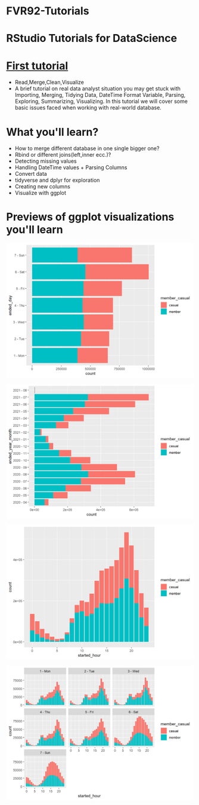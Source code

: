 # FVR92-Tutorials
# RStudio Tutorials for DataScience 

# [First tutorial](https://rpubs.com/FVR92/802021)
* Read,Merge,Clean,Visualize
* A brief tutorial on real data analyst situation you may get stuck with Importing, Merging, Tidying Data, DateTime Format Variable, Parsing, Exploring, Summarizing, Visualizing. In this tutorial we will cover some basic issues faced when working with real-world database. 

# What you'll learn?
* How to merge different database in one single bigger one?
* Rbind or different joins(left,inner ecc.)? 
* Detecting missing values
* Handling DateTime values + Parsing Columns
* Convert data
* tidyverse and dplyr for exploration
* Creating new columns
* Visualize with ggplot




# Previews of ggplot visualizations you'll learn

![](/Visualizations/Graph1.png)

![](/Visualizations/Graph2.png)

![](/Visualizations/Graph3.png)

![](/Visualizations/Graph4.png)
